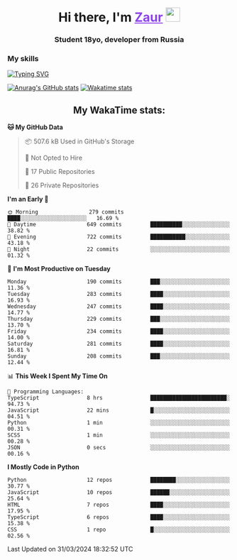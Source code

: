<h1 align="center">
    Hi there, I'm 
    <a href="https://t.me/skyguy" target="_blank" style="color: #8C43EA">Zaur</a>
    <img src="https://github.com/blackcater/blackcater/raw/main/images/Hi.gif" height="32">
</h1>

<h3 align="center">
    Student 18yo, developer from Russia
</h3>  

### **My skills**
[![Typing SVG](https://readme-typing-svg.herokuapp.com?font=Oxanium&duration=3000&pause=1500&color=8C43EA&height=30&lines=Python:+FastAPI,+Flask,+Aiogram,+Telethon;SQL:+PostgreSQL,+SQLite;JavaScript/TypeScript:+React.js;HTML+(PUG),+CSS+(SCSS))](https://git.io/typing-svg)

[![Anurag's GitHub stats](https://github-readme-stats.vercel.app/api?username=mrskyguy&hide_title=true&count_private=true&show_icons=true&title_color=8C43EA&icon_color=BE57EA&bg_color=30,191919,341b56&text_color=B1B1B1&border_radius=10&hide_border=true)](https://github.com/anuraghazra/github-readme-stats)
[![Wakatime stats](https://github-readme-stats.vercel.app/api/wakatime?username=skyguy&hide_title=true&show_icons=true&title_color=8C43EA&icon_color=BE57EA&bg_color=30,191919,341b56&text_color=B1B1B1&border_radius=10&hide_border=true)](https://github.com/anuraghazra/github-readme-stats)


<h2 align="center"> My WakaTime stats: </h2>

<!--START_SECTION:waka-->
**🐱 My GitHub Data** 

> 📦 507.6 kB Used in GitHub's Storage 
 > 
> 🚫 Not Opted to Hire
 > 
> 📜 17 Public Repositories 
 > 
> 🔑 26 Private Repositories 
 > 
**I'm an Early 🐤** 

```text
🌞 Morning                279 commits         ████░░░░░░░░░░░░░░░░░░░░░   16.69 % 
🌆 Daytime                649 commits         ██████████░░░░░░░░░░░░░░░   38.82 % 
🌃 Evening                722 commits         ███████████░░░░░░░░░░░░░░   43.18 % 
🌙 Night                  22 commits          ░░░░░░░░░░░░░░░░░░░░░░░░░   01.32 % 
```
📅 **I'm Most Productive on Tuesday** 

```text
Monday                   190 commits         ███░░░░░░░░░░░░░░░░░░░░░░   11.36 % 
Tuesday                  283 commits         ████░░░░░░░░░░░░░░░░░░░░░   16.93 % 
Wednesday                247 commits         ████░░░░░░░░░░░░░░░░░░░░░   14.77 % 
Thursday                 229 commits         ███░░░░░░░░░░░░░░░░░░░░░░   13.70 % 
Friday                   234 commits         ████░░░░░░░░░░░░░░░░░░░░░   14.00 % 
Saturday                 281 commits         ████░░░░░░░░░░░░░░░░░░░░░   16.81 % 
Sunday                   208 commits         ███░░░░░░░░░░░░░░░░░░░░░░   12.44 % 
```


📊 **This Week I Spent My Time On** 

```text
💬 Programming Languages: 
TypeScript               8 hrs               ████████████████████████░   94.73 % 
JavaScript               22 mins             █░░░░░░░░░░░░░░░░░░░░░░░░   04.51 % 
Python                   1 min               ░░░░░░░░░░░░░░░░░░░░░░░░░   00.31 % 
SCSS                     1 min               ░░░░░░░░░░░░░░░░░░░░░░░░░   00.28 % 
JSON                     0 secs              ░░░░░░░░░░░░░░░░░░░░░░░░░   00.16 % 
```

**I Mostly Code in Python** 

```text
Python                   12 repos            ████████░░░░░░░░░░░░░░░░░   30.77 % 
JavaScript               10 repos            ██████░░░░░░░░░░░░░░░░░░░   25.64 % 
HTML                     7 repos             ████░░░░░░░░░░░░░░░░░░░░░   17.95 % 
TypeScript               6 repos             ████░░░░░░░░░░░░░░░░░░░░░   15.38 % 
CSS                      1 repo              █░░░░░░░░░░░░░░░░░░░░░░░░   02.56 % 
```




 Last Updated on 31/03/2024 18:32:52 UTC
<!--END_SECTION:waka-->

